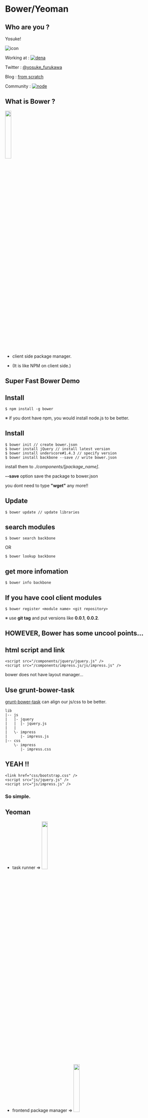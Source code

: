 Bower/Yeoman
===============

Who are you ?
----------

Yosuke!

![icon](https://si0.twimg.com/profile_images/206948941/wall-e.jpg)

Working at : [![dena](https://www.e2r.jp/export/ja/dena2014/images/dena_logo.png)](http://dena.com/)

Twitter : [@yosuke_furukawa](https://twitter.com/yosuke_furukawa)

Blog : [from scratch](http://yosuke-furukawa.hatenablog.com/)

Community : [![node](http://joyeur.files.wordpress.com/2011/11/node_logo-01.png)](http://nodejs.jp/)


What is Bower ?
-----------------

<a href="http://bower.io/"><img src="bower-logo.png" style="width:20%; height:20%;" /></a>


- client side package manager.

- (It is like NPM on client side.)


Super Fast Bower Demo
-----------------
<!-- data-scale="3"  -->
<!-- data-rotate="90" -->

Install
-----------------

    $ npm install -g bower

※ if you dont have npm, you would install node.js to be better.


Install
-----------------

    $ bower init // create bower.json
    $ bower install jQuery // install latest version
    $ bower install underscore#1.4.3 // specify version
    $ bower install backbone --save // write bower.json

install them to *./components/[package_name]*.

**--save** option save the package to bower.json

you dont need to type **"wget"** any more!!

Update
-----------------

    $ bower update // update libraries

search modules
----------------

    $ bower search backbone

OR

    $ bower lookup backbone

get more infomation
----------------

    $ bower info backbone


If you have cool client modules
----------------

    $ bower register <module name> <git repository>

※ use **git tag** and put versions like **0.0.1**, **0.0.2**.

HOWEVER, Bower has some **uncool** points...
-----------------

html script and link
-----------------

    <script src="/components/jquery/jquery.js" />
    <script src="/components/impress.js/js/impress.js" />

bower does not have layout manager...

Use **grunt-bower-task**
----------------

[grunt-bower-task](https://github.com/yatskevich/grunt-bower-task) can align our js/css to be better.

    lib
    |-- js
    |   |- jquery
    |   |  |- jquery.js
    |   |
    |   \- impress
    |      |- impress.js
    |-- css
        \- impress
           |- impress.css

YEAH !!
----------------

    <link href="css/bootstrap.css" />
    <script src="js/jquery.js" />
    <script src="js/impress.js" />

<h3>So simple. </h3>

Yeoman
---------------

- task runner => 
<a href="http://gruntjs.com/"><img src="http://gruntjs.com/img/grunt-logo.svg" style="width:20%; height:20%;"/></a>

- frontend package manager => 
<a href="http://bower.io/"><img src="bower-logo.png" style="width:20%; height:20%;" /></a>

- backend package manager => 
<img src="https://npmjs.org/static/npm.png" style="width:20%; height:20%;" />


So you want to create your own templates??
--------------

![yeoman](http://yeoman.io/assets/img/yeoman-logo.png)

yeoman can generate application templates.

DEMO
-------------

<a href="http://www.yosuke-furukawa.info:5000/">demo site</a>

Summary
-----------

+ **Bower** is useful tool.
+ but Bower is not so cool, **grunt-bower-task** is really helpful.
+ **Yeoman** can generate your application templates.
+ I am creating our own templates for **jsCafe**!!

DeNA NEEDS YOU!!!
-------
+ *JavaScript Engineers*
+ *Noders*
+ *Designers*
+ [Join us!!!!](http://dena.com/recruit/)
![dena](https://www.e2r.jp/export/ja/dena2014/images/dena_logo.png)


